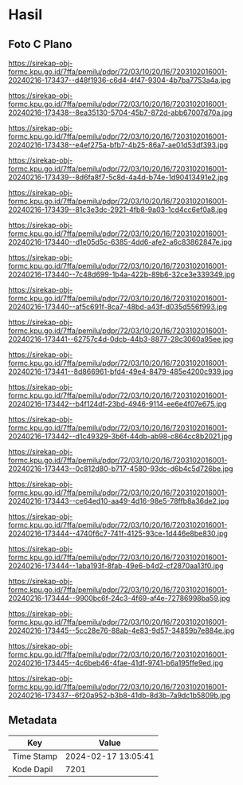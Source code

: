 # Hasil

## Foto C Plano

https://sirekap-obj-formc.kpu.go.id/7ffa/pemilu/pdpr/72/03/10/20/16/7203102016001-20240216-173437--d48f1936-c6d4-4f47-9304-4b7ba7753a4a.jpg

https://sirekap-obj-formc.kpu.go.id/7ffa/pemilu/pdpr/72/03/10/20/16/7203102016001-20240216-173438--8ea35130-5704-45b7-872d-abb67007d70a.jpg

https://sirekap-obj-formc.kpu.go.id/7ffa/pemilu/pdpr/72/03/10/20/16/7203102016001-20240216-173438--e4ef275a-bfb7-4b25-86a7-ae01d53df393.jpg

https://sirekap-obj-formc.kpu.go.id/7ffa/pemilu/pdpr/72/03/10/20/16/7203102016001-20240216-173439--8d6fa8f7-5c8d-4a4d-b74e-1d90413491e2.jpg

https://sirekap-obj-formc.kpu.go.id/7ffa/pemilu/pdpr/72/03/10/20/16/7203102016001-20240216-173439--81c3e3dc-2921-4fb8-9a03-1cd4cc6ef0a8.jpg

https://sirekap-obj-formc.kpu.go.id/7ffa/pemilu/pdpr/72/03/10/20/16/7203102016001-20240216-173440--d1e05d5c-6385-4dd6-afe2-a6c83862847e.jpg

https://sirekap-obj-formc.kpu.go.id/7ffa/pemilu/pdpr/72/03/10/20/16/7203102016001-20240216-173440--7c48d699-1b4a-422b-89b6-32ce3e339349.jpg

https://sirekap-obj-formc.kpu.go.id/7ffa/pemilu/pdpr/72/03/10/20/16/7203102016001-20240216-173440--af5c691f-8ca7-48bd-a43f-d035d556f993.jpg

https://sirekap-obj-formc.kpu.go.id/7ffa/pemilu/pdpr/72/03/10/20/16/7203102016001-20240216-173441--62757c4d-0dcb-44b3-8877-28c3060a95ee.jpg

https://sirekap-obj-formc.kpu.go.id/7ffa/pemilu/pdpr/72/03/10/20/16/7203102016001-20240216-173441--8d866961-bfd4-49e4-8479-485e4200c939.jpg

https://sirekap-obj-formc.kpu.go.id/7ffa/pemilu/pdpr/72/03/10/20/16/7203102016001-20240216-173442--b4f124df-23bd-4946-9114-ee6e4f07e675.jpg

https://sirekap-obj-formc.kpu.go.id/7ffa/pemilu/pdpr/72/03/10/20/16/7203102016001-20240216-173442--d1c49329-3b6f-44db-ab98-c864cc8b2021.jpg

https://sirekap-obj-formc.kpu.go.id/7ffa/pemilu/pdpr/72/03/10/20/16/7203102016001-20240216-173443--0c812d80-b717-4580-93dc-d6b4c5d726be.jpg

https://sirekap-obj-formc.kpu.go.id/7ffa/pemilu/pdpr/72/03/10/20/16/7203102016001-20240216-173443--ce64ed10-aa49-4d16-98e5-78ffb8a36de2.jpg

https://sirekap-obj-formc.kpu.go.id/7ffa/pemilu/pdpr/72/03/10/20/16/7203102016001-20240216-173444--4740f6c7-741f-4125-93ce-1d446e8be830.jpg

https://sirekap-obj-formc.kpu.go.id/7ffa/pemilu/pdpr/72/03/10/20/16/7203102016001-20240216-173444--1aba193f-8fab-49e6-b4d2-cf2870aa13f0.jpg

https://sirekap-obj-formc.kpu.go.id/7ffa/pemilu/pdpr/72/03/10/20/16/7203102016001-20240216-173444--9900bc6f-24c3-4f69-af4e-72786998ba59.jpg

https://sirekap-obj-formc.kpu.go.id/7ffa/pemilu/pdpr/72/03/10/20/16/7203102016001-20240216-173445--5cc28e76-88ab-4e83-9d57-34859b7e884e.jpg

https://sirekap-obj-formc.kpu.go.id/7ffa/pemilu/pdpr/72/03/10/20/16/7203102016001-20240216-173445--4c6beb46-4fae-41df-9741-b6a195ffe9ed.jpg

https://sirekap-obj-formc.kpu.go.id/7ffa/pemilu/pdpr/72/03/10/20/16/7203102016001-20240216-173437--6f20a952-b3b8-41db-8d3b-7a9dc1b5809b.jpg


## Metadata

| Key        | Value               |
| ---------- | ------------------- |
| Time Stamp | 2024-02-17 13:05:41 |
| Kode Dapil | 7201                |



